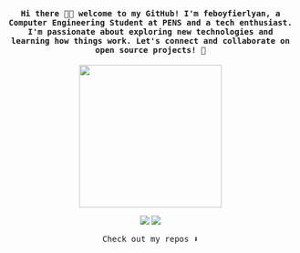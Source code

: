 <h4 align="center"><samp> Hi there 👋🏾  welcome to my GitHub! I'm feboyfierlyan, a Computer Engineering Student at PENS and a tech enthusiast. I'm passionate about exploring new technologies and learning how things work. Let's connect and collaborate on open source projects! 🚀 </samp></h4>

<p align="center">
  <img width="250" src="https://framerusercontent.com/images/rd4phcnFEX8QsPnLK0TzIeW8rB8.png">
</p>

<p align="center">
<a href= "https://feboyfierlyan.framer.website"><img src="https://img.icons8.com/windows/32/000000/web.png"/></a>
<a href= "https://instagram/fierlyanfeboy"><img src="https://img.icons8.com/material-outlined/32/000000/instagram.png"/></a>
</p>

<p align="center"><samp>
Check out my repos ⬇️  
  </samp>
</p>
